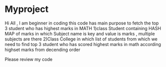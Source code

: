 # Myproject

Hi All ,
I am beginner in coding this code has main purpose to fetch the top 3 student who has highest marks in MATH 
1)class Student containing HASH MAP of marks in which Subject name is key and value is marks , multiple subjects are there 
2)Class College in which list of students from which we need to find top 3 student who has scored highest marks in math according highset marks from decending order

Please review my code 
